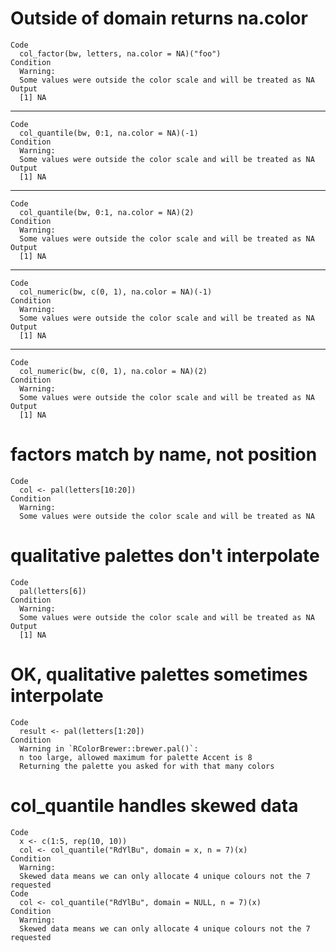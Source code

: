 # Outside of domain returns na.color

    Code
      col_factor(bw, letters, na.color = NA)("foo")
    Condition
      Warning:
      Some values were outside the color scale and will be treated as NA
    Output
      [1] NA

---

    Code
      col_quantile(bw, 0:1, na.color = NA)(-1)
    Condition
      Warning:
      Some values were outside the color scale and will be treated as NA
    Output
      [1] NA

---

    Code
      col_quantile(bw, 0:1, na.color = NA)(2)
    Condition
      Warning:
      Some values were outside the color scale and will be treated as NA
    Output
      [1] NA

---

    Code
      col_numeric(bw, c(0, 1), na.color = NA)(-1)
    Condition
      Warning:
      Some values were outside the color scale and will be treated as NA
    Output
      [1] NA

---

    Code
      col_numeric(bw, c(0, 1), na.color = NA)(2)
    Condition
      Warning:
      Some values were outside the color scale and will be treated as NA
    Output
      [1] NA

# factors match by name, not position

    Code
      col <- pal(letters[10:20])
    Condition
      Warning:
      Some values were outside the color scale and will be treated as NA

# qualitative palettes don't interpolate

    Code
      pal(letters[6])
    Condition
      Warning:
      Some values were outside the color scale and will be treated as NA
    Output
      [1] NA

# OK, qualitative palettes sometimes interpolate

    Code
      result <- pal(letters[1:20])
    Condition
      Warning in `RColorBrewer::brewer.pal()`:
      n too large, allowed maximum for palette Accent is 8
      Returning the palette you asked for with that many colors

# col_quantile handles skewed data

    Code
      x <- c(1:5, rep(10, 10))
      col <- col_quantile("RdYlBu", domain = x, n = 7)(x)
    Condition
      Warning:
      Skewed data means we can only allocate 4 unique colours not the 7 requested
    Code
      col <- col_quantile("RdYlBu", domain = NULL, n = 7)(x)
    Condition
      Warning:
      Skewed data means we can only allocate 4 unique colours not the 7 requested

